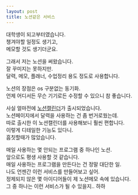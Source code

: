 ```yaml
---
layout: post
title: 노션같은 서비스
---
```


대학생이 되고부터였습니다.  
챙겨야할 일정도 생기고,  
메모할 것도 생기더군요.  

그래서 저는 노션을 써왔습니다.  
잘 꾸미지는 못하지만.  
달력, 메모, 플래너, 수업정리 용도 정도로 사용합니다.   

노션의 장점은 os 구분없는 동기화.  
언제 어디서든 무슨 기기로든 수정할 수 있으니 참 좋습니다.

사실 얼마전에 [노션캘린더](https://www.notion.so/ko-kr/product/calendar)가 출시되었습니다.  
노션페이지에서 달력을 사용하는 건 좀 번거로웠는데.  
따로 출시한 이 노션캘린더를 사용해보니 훨씬 편합니다.  
이렇게 디테일한 기능도 있다니.  
흠칫할때가 많았습니다.  

매일 사용하는 몇 안되는 프로그램 중 하나인 노션.  
앞으로도 평생 사용할 것 같습니다.  
매일 사용하는 프로그램을 만든다는 건 정말 대단한 일.  
나도 언젠간 이런 서비스를 만들어보고 싶어.  
정제되지 않은 몇 아이디어들이 제 노션메모 속에 있습니다.  
그 중 하나는 이런 서비스가 될 수 있을지.. 하하  
